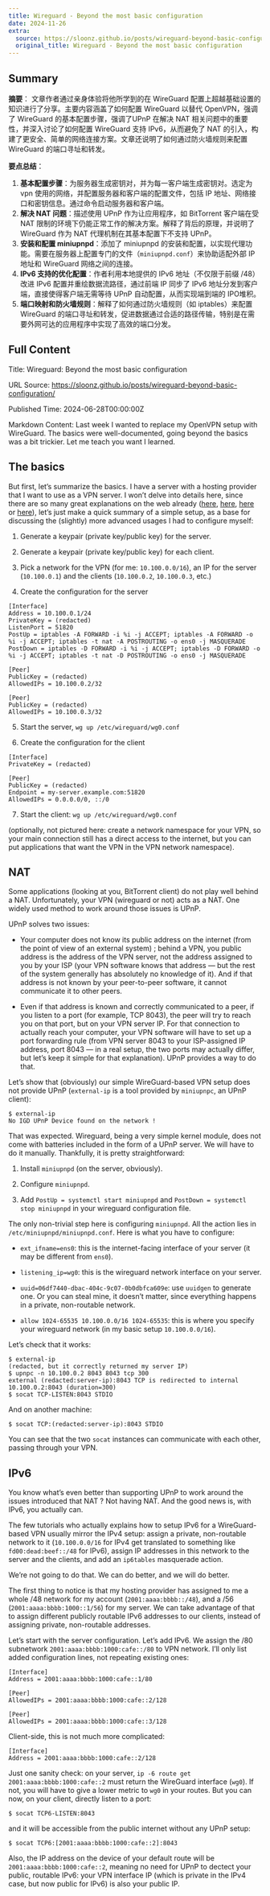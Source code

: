 ```yaml
---
title: Wireguard - Beyond the most basic configuration
date: 2024-11-26
extra:
  source: https://sloonz.github.io/posts/wireguard-beyond-basic-configuration/
  original_title: Wireguard - Beyond the most basic configuration
---
```

## Summary
**摘要**：
文章作者通过亲身体验将他所学到的在 WireGuard 配置上超越基础设置的知识进行了分享。主要内容涵盖了如何配置 WireGuard 以替代 OpenVPN，强调了 WireGuard 的基本配置步骤，强调了UPnP 在解决 NAT 相关问题中的重要性，并深入讨论了如何配置 WireGuard 支持 IPv6，从而避免了 NAT 的引入，构建了更安全、简单的网络连接方案。文章还说明了如何通过防火墙规则来配置 WireGuard 的端口寻址和转发。

**要点总结**：
1. **基本配置步骤**：为服务器生成密钥对，并为每一客户端生成密钥对。选定为 vpn 使用的网络，并配置服务器和客户端的配置文件，包括 IP 地址、网络接口和密钥信息。通过命令启动服务器和客户端。
2. **解决 NAT 问题**：描述使用 UPnP 作为让应用程序，如 BitTorrent 客户端在受 NAT 限制的环境下仍能正常工作的解决方案。解释了背后的原理，并说明了 WireGuard 作为 NAT 代理机制在其基本配置下不支持 UPnP。
3. **安装和配置 miniupnpd**：添加了 miniupnpd 的安装和配置，以实现代理功能。需要在服务器上配置专门的文件（`miniupnpd.conf`）来协助适配外部 IP 地址和 WireGuard 网络之间的连接。
4. **IPv6 支持的优化配置**：作者利用本地提供的 IPv6 地址（不仅限于前缀 /48）改进 IPv6 配置并重绘数据流路径，通过前端 IP 同步了 IPv6 地址分发到客户端，直接使得客户端无需等待 UPnP 自动配置，从而实现端到端的 IPO堆积。
5. **端口映射和防火墙规则**：解释了如何通过防火墙规则（如 iptables）来配置 WireGuard 的端口寻址和转发，促进数据通过合适的路径传输，特别是在需要外网可达的应用程序中实现了高效的端口分发。
## Full Content
Title: Wireguard: Beyond the most basic configuration

URL Source: https://sloonz.github.io/posts/wireguard-beyond-basic-configuration/

Published Time: 2024-06-28T00:00:00Z

Markdown Content:
Last week I wanted to replace my OpenVPN setup with WireGuard. The basics were well-documented, going beyond the basics was a bit trickier. Let me teach you want I learned.

The basics
----------

But first, let’s summarize the basics. I have a server with a hosting provider that I want to use as a VPN server. I won’t delve into details here, since there are so many great explanations on the web already ([here](https://www.wireguard.com/quickstart/#nat-and-firewall-traversal-persistence), [here](https://www.wireguard.com/netns/), [here](https://volatilesystems.org/wireguard-in-a-separate-linux-network-namespace.html) or [here](https://wiki.archlinux.org/title/WireGuard)), let’s just make a quick summary of a simple setup, as a base for discussing the (slightly) more advanced usages I had to configure myself:

1.  Generate a keypair (private key/public key) for the server.
    
2.  Generate a keypair (private key/public key) for each client.
    
3.  Pick a network for the VPN (for me: `10.100.0.0/16`), an IP for the server (`10.100.0.1`) and the clients (`10.100.0.2`, `10.100.0.3`, etc.)
    
4.  Create the configuration for the server
    

```
[Interface]
Address = 10.100.0.1/24
PrivateKey = (redacted)
ListenPort = 51820
PostUp = iptables -A FORWARD -i %i -j ACCEPT; iptables -A FORWARD -o %i -j ACCEPT; iptables -t nat -A POSTROUTING -o ens0 -j MASQUERADE
PostDown = iptables -D FORWARD -i %i -j ACCEPT; iptables -D FORWARD -o %i -j ACCEPT; iptables -t nat -D POSTROUTING -o ens0 -j MASQUERADE

[Peer]
PublicKey = (redacted)
AllowedIPs = 10.100.0.2/32

[Peer]
PublicKey = (redacted)
AllowedIPs = 10.100.0.3/32
```

5.  Start the server, `wg up /etc/wireguard/wg0.conf`
    
6.  Create the configuration for the client
    

```
[Interface]
PrivateKey = (redacted)

[Peer]
PublicKey = (redacted)
Endpoint = my-server.example.com:51820
AllowedIPs = 0.0.0.0/0, ::/0
```

7.  Start the client: `wg up /etc/wireguard/wg0.conf`

(optionally, not pictured here: create a network namespace for your VPN, so your main connection still has a direct access to the internet, but you can put applications that want the VPN in the VPN network namespace).

NAT
---

Some applications (looking at you, BitTorrent client) do not play well behind a NAT. Unfortunately, your VPN (wireguard or not) acts as a NAT. One widely used method to work around those issues is UPnP.

UPnP solves two issues:

*   Your computer does not know its public address on the internet (from the point of view of an external system) ; behind a VPN, you public address is the address of the VPN server, not the address assigned to you by your ISP (your VPN software knows that address — but the rest of the system generally has absolutely no knowledge of it). And if that address is not known by your peer-to-peer software, it cannot communicate it to other peers.
    
*   Even if that address is known and correctly communicated to a peer, if you listen to a port (for example, TCP 8043), the peer will try to reach you on that port, but on your VPN server IP. For that connection to actually reach your computer, your VPN software will have to set up a port forwarding rule (from VPN server 8043 to your ISP-assigned IP address, port 8043 — in a real setup, the two ports may actually differ, but let’s keep it simple for that explanation). UPnP provides a way to do that.
    

Let’s show that (obviously) our simple WireGuard-based VPN setup does not provide UPnP (`external-ip` is a tool provided by `miniupnpc`, an UPnP client):

```
$ external-ip
No IGD UPnP Device found on the network !
```

That was expected. Wireguard, being a very simple kernel module, does not come with batteries included in the form of a UPnP server. We will have to do it manually. Thankfully, it is pretty straightforward:

1.  Install `miniupnpd` (on the server, obviously).
    
2.  Configure `miniupnpd`.
    
3.  Add `PostUp = systemctl start miniupnpd` and `PostDown = systemctl stop miniupnpd` in your wireguard configuration file.
    

The only non-trivial step here is configuring `miniupnpd`. All the action lies in `/etc/miniupnpd/miniupnpd.conf`. Here is what you have to configure:

*   `ext_ifname=ens0`: this is the internet-facing interface of your server (it may be different from `ens0`).
    
*   `listening_ip=wg0`: this is the wireguard network interface on your server.
    
*   `uuid=06df7440-dbac-404c-9c07-0b0dbfca609e`: use `uuidgen` to generate one. Or you can steal mine, it doesn’t matter, since everything happens in a private, non-routable network.
    
*   `allow 1024-65535 10.100.0.0/16 1024-65535`: this is where you specify your wireguard network (in my basic setup `10.100.0.0/16`).
    

Let’s check that it works:

```
$ external-ip
(redacted, but it correctly returned my server IP)
$ upnpc -n 10.100.0.2 8043 8043 tcp 300
external (redacted:server-ip):8043 TCP is redirected to internal 10.100.0.2:8043 (duration=300)
$ socat TCP-LISTEN:8043 STDIO
```

And on another machine:

```
$ socat TCP:(redacted:server-ip):8043 STDIO
```

You can see that the two `socat` instances can communicate with each other, passing through your VPN.

IPv6
----

You know what’s even better than supporting UPnP to work around the issues introduced that NAT ? Not having NAT. And the good news is, with IPv6, you actually can.

The few tutorials who actually explains how to setup IPv6 for a WireGuard-based VPN usually mirror the IPv4 setup: assign a private, non-routable network to it (`10.100.0.0/16` for IPv4 get translated to something like `fd00:dead:beef::/48` for IPv6), assign IP addresses in this network to the server and the clients, and add an `ip6tables` masquerade action.

We’re not going to do that. We can do better, and we will do better.

The first thing to notice is that my hosting provider has assigned to me a whole /48 network for my account (`2001:aaaa:bbbb::/48`), and a /56 (`2001:aaaa:bbbb:1000::1/56`) for my server. We can take advantage of that to assign different publicly routable IPv6 addresses to our clients, instead of assigning private, non-routable addresses.

Let’s start with the server configuration. Let’s add IPv6. We assign the /80 subnetwork `2001:aaaa:bbbb:1000:cafe::/80` to VPN network. I’ll only list added configuration lines, not repeating existing ones:

```
[Interface]
Address = 2001:aaaa:bbbb:1000:cafe::1/80

[Peer]
AllowedIPs = 2001:aaaa:bbbb:1000:cafe::2/128

[Peer]
AllowedIPs = 2001:aaaa:bbbb:1000:cafe::3/128
```

Client-side, this is not much more complicated:

```
[Interface]
Address = 2001:aaaa:bbbb:1000:cafe::2/128
```

Just one sanity check: on your server, `ip -6 route get 2001:aaaa:bbbb:1000:cafe::2` must return the WireGuard interface (`wg0`). If not, you will have to give a lower metric to `wg0` in your routes. But you can now, on your client, directly listen to a port:

```
$ socat TCP6-LISTEN:8043
```

and it will be accessible from the public internet without any UPnP setup:

```
$ socat TCP6:[2001:aaaa:bbbb:1000:cafe::2]:8043
```

Also, the IP address on the device of your default route will be `2001:aaaa:bbbb:1000:cafe::2`, meaning no need for UPnP to dectect your public, routable IPv6: your VPN interface IP (which is private in the IPv4 case, but now public for IPv6) is also your public IP.

